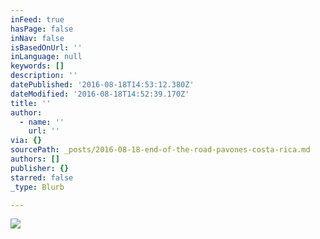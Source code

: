 ```yaml
---
inFeed: true
hasPage: false
inNav: false
isBasedOnUrl: ''
inLanguage: null
keywords: []
description: ''
datePublished: '2016-08-18T14:53:12.380Z'
dateModified: '2016-08-18T14:52:39.170Z'
title: ''
author:
  - name: ''
    url: ''
via: {}
sourcePath: _posts/2016-08-18-end-of-the-road-pavones-costa-rica.md
authors: []
publisher: {}
starred: false
_type: Blurb

---
```

![](https://the-grid-user-content.s3-us-west-2.amazonaws.com/90c372fb-448b-47e1-ba91-e27b771f24ad.jpg)